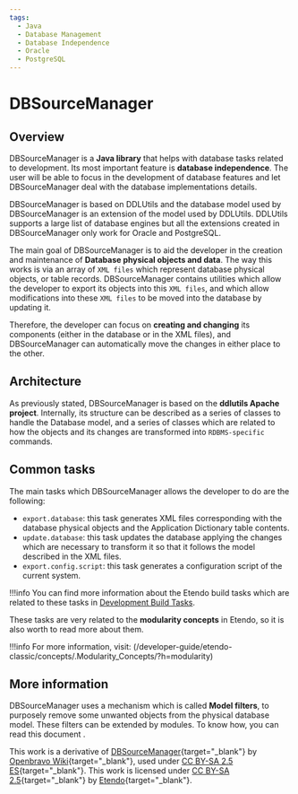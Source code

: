 ```yaml
---
tags: 
  - Java
  - Database Management
  - Database Independence
  - Oracle
  - PostgreSQL
---
```


#  DBSourceManager
  
  
##  Overview

DBSourceManager is a **Java library** that helps with database tasks related to development. Its most important feature is **database independence**. The user will be able to focus in the development of database features and let DBSourceManager deal with the database implementations details.

DBSourceManager is based on DDLUtils and the database model used by DBSourceManager is an extension of the model used by DDLUtils. DDLUtils supports a large list of database engines but all the extensions created in DBSourceManager only work for Oracle and PostgreSQL.

The main goal of DBSourceManager is to aid the developer in the creation and maintenance of **Database physical objects and data**. The way this works is via an array of `XML files` which represent database physical objects, or table records. DBSourceManager contains utilities which allow the developer to
export its objects into this `XML files`, and which allow modifications into these `XML files` to be moved into the database by updating it.

Therefore, the developer can focus on **creating and changing** its components (either in the database or in the XML files), and DBSourceManager can automatically move the changes in either place to the other.

##  Architecture

As previously stated, DBSourceManager is based on the **ddlutils Apache project**.
Internally, its structure can be described as a series of classes to handle the Database model, and a series of classes which are related to how the objects and its changes are transformed into `RDBMS-specific` commands.


##  Common tasks

The main tasks which DBSourceManager allows the developer to do are the following:

  * `export.database`: this task generates XML files corresponding with the database physical objects and the Application Dictionary table contents. 
  * `update.database`: this task updates the database applying the changes which are necessary to transform it so that it follows the model described in the XML files. 
  * `export.config.script`: this task generates a configuration script of the current system. 

!!!info
    You can find more information about the Etendo build tasks which are related to these tasks in [Development Build Tasks](../../etendo-classic/concepts/development-build-tasks.md). 

These tasks are very related to the **modularity concepts** in Etendo, so it is also worth to read more about them. 

!!!info
    For more information, visit: (/developer-guide/etendo-classic/concepts/.Modularity_Concepts/?h=modularity)

##  More information

DBSourceManager uses a mechanism which is called **Model filters**, to purposely remove some unwanted objects from the physical database model. These filters can be extended by modules. To know how, you can read  this document  .



This work is a derivative of [DBSourceManager](http://wiki.openbravo.com/wiki/DBSourceManager){target="\_blank"} by [Openbravo Wiki](http://wiki.openbravo.com/wiki/Welcome_to_Openbravo){target="\_blank"}, used under [CC BY-SA 2.5 ES](https://creativecommons.org/licenses/by-sa/2.5/es/){target="\_blank"}. This work is licensed under [CC BY-SA 2.5](https://creativecommons.org/licenses/by-sa/2.5/){target="\_blank"} by [Etendo](https://etendo.software){target="\_blank"}.

